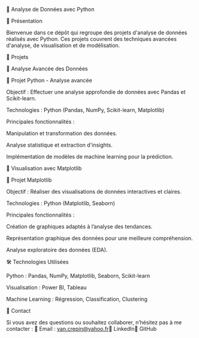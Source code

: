 🐍 Analyse de Données avec Python

📌 Présentation

Bienvenue dans ce dépôt qui regroupe des projets d'analyse de données réalisés avec Python. Ces projets couvrent des techniques avancées d'analyse, de visualisation et de modélisation.

🚀 Projets

🔹 Analyse Avancée des Données

📂 Projet Python - Analyse avancée

Objectif : Effectuer une analyse approfondie de données avec Pandas et Scikit-learn.

Technologies : Python (Pandas, NumPy, Scikit-learn, Matplotlib)

Principales fonctionnalités :

Manipulation et transformation des données.

Analyse statistique et extraction d'insights.

Implémentation de modèles de machine learning pour la prédiction.

🔹 Visualisation avec Matplotlib

📂 Projet Matplotlib

Objectif : Réaliser des visualisations de données interactives et claires.

Technologies : Python (Matplotlib, Seaborn)

Principales fonctionnalités :

Création de graphiques adaptés à l’analyse des tendances.

Représentation graphique des données pour une meilleure compréhension.

Analyse exploratoire des données (EDA).

🛠️ Technologies Utilisées

Python : Pandas, NumPy, Matplotlib, Seaborn, Scikit-learn

Visualisation : Power BI, Tableau

Machine Learning : Régression, Classification, Clustering

📩 Contact

Si vous avez des questions ou souhaitez collaborer, n’hésitez pas à me contacter :
📧 Email : van.crepin@yahoo.fr🔗 LinkedIn🔗 GitHub

